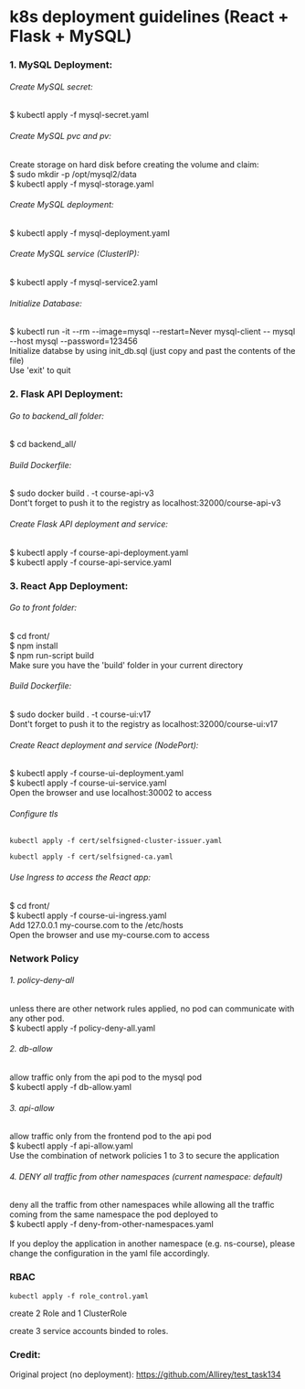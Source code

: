 # k8s deployment guidelines (React + Flask + MySQL)

### 1. MySQL Deployment:

###### Create MySQL secret:
$ kubectl apply -f mysql-secret.yaml

###### Create MySQL pvc and pv:
Create storage on hard disk before creating the volume and claim: \
$ sudo mkdir -p /opt/mysql2/data \
$ kubectl apply -f mysql-storage.yaml

###### Create MySQL deployment:
$ kubectl apply -f mysql-deployment.yaml

###### Create MySQL service (ClusterIP):
$ kubectl apply -f mysql-service2.yaml

###### Initialize Database:
$ kubectl run -it --rm --image=mysql --restart=Never mysql-client -- mysql --host mysql --password=123456 \
Initialize databse by using init_db.sql (just copy and past the contents of the file) \
Use 'exit' to quit

### 2. Flask API Deployment:

###### Go to backend_all folder:
$ cd backend_all/

###### Build Dockerfile:
$ sudo docker build . -t course-api-v3 \
Dont't forget to push it to the registry as localhost:32000/course-api-v3

###### Create Flask API deployment and service:
$ kubectl apply -f course-api-deployment.yaml \
$ kubectl apply -f course-api-service.yaml

### 3. React App Deployment:

###### Go to front folder:
$ cd front/ \
$ npm install \
$ npm run-script build \
Make sure you have the 'build' folder in your current directory

###### Build Dockerfile:
$ sudo docker build . -t course-ui:v17 \
Dont't forget to push it to the registry as localhost:32000/course-ui:v17

###### Create React deployment and service (NodePort):
$ kubectl apply -f course-ui-deployment.yaml \
$ kubectl apply -f course-ui-service.yaml \
Open the browser and use localhost:30002 to access

###### Configure tls

`kubectl apply -f cert/selfsigned-cluster-issuer.yaml`

``kubectl apply -f cert/selfsigned-ca.yaml``

###### Use Ingress to access the React app:
$ cd front/ \
$ kubectl apply -f course-ui-ingress.yaml \
Add 127.0.0.1 my-course.com to the /etc/hosts \
Open the browser and use my-course.com to access

### Network Policy

###### 1. policy-deny-all
unless there are other network rules applied, no pod can communicate with any other pod. \
$ kubectl apply -f policy-deny-all.yaml 

###### 2. db-allow
allow traffic only from the api pod to the mysql pod \
$ kubectl apply -f db-allow.yaml

###### 3. api-allow
allow traffic only from the frontend pod to the api pod \
$ kubectl apply -f api-allow.yaml
\
Use the combination of network policies 1 to 3 to secure the application

###### 4. DENY all traffic from other namespaces (current namespace: default)
deny all the traffic from other namespaces while allowing all the traffic coming from the same namespace the pod deployed to \
$ kubectl apply -f deny-from-other-namespaces.yaml \
\
If you deploy the application in another namespace (e.g. ns-course), please change the configuration in the yaml file accordingly.

### RBAC

`kubectl apply -f role_control.yaml`

create 2 Role and 1 ClusterRole

create 3 service accounts binded to roles.


### Credit:
Original project (no deployment):  https://github.com/Allirey/test_task134
